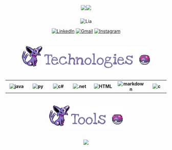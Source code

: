
<p align="center">
    <a>
        <img width="40%" src = cutec.gif ><img width="40%" src = cuteinv.gif >
    <br><br>
    <img src="https://readme-typing-svg.demolab.com?font=Century&size=60&duration=2800&pause=2000&color=74679b&center=true&vCenter=true&width=940&height=80&lines=Lia's+GitHub" align="middle" alt="Lia">
</p>


<!--Contatos -->

<div align="center">

[![LinkedIn](https://img.shields.io/badge/LinkedIn-0077B5?style=for-the-badge&logo=linkedin&logoColor=white&color=74679b)](https://www.linkedin.com/in/liandry/) [![Gmail](https://img.shields.io/badge/Gmail-333333?style=for-the-badge&logo=gmail&logoColor=white&color=74679b)](mailto:jvictoriasilva.contato@gmail.com) [![Instagram](https://img.shields.io/badge/-Instagram-%23E4405F?style=for-the-badge&logo=instagram&logoColor=white&color=74679b)](https://www.instagram.com/cutennbad/)

</div>

<div align="center">
  <h4><font color="gray" face="Century"> </font></h4>
</div>

#

<!-- Tecnologias -->

<div align="center">
    <img src="tech.png" width="400"/><b>
</div>

<br>

<table align="center">

  <tr>
    <td align="center" width="100">
        <img src="https://skillicons.dev/icons?i=java&theme=dark" width="50" height="50" alt="java" />
    </td>
    <td align="center" width="100">
        <img src="https://skillicons.dev/icons?i=python&theme=dark" width="50" height="50" alt="py" />
    </td>
    <td align="center" width="100">
        <img src="https://skillicons.dev/icons?i=cs&theme=light" width="50" height="50" alt="c#" />
    </td>
    <td align="center"  width="100">
        <img src="https://skillicons.dev/icons?i=dotnet" width="50" height="50" alt=".net" />
    </td>
     <td align="center"  width="100">
        <img src="https://skillicons.dev/icons?i=html" width="50" height="50" alt="HTML" />
    </td>
    <td align="center" width="100">
        <img src="https://skillicons.dev/icons?i=md&theme=light" width="50" height="50" alt="markdown" />
    </td>
    <td align="center" width="100">
        <img src="https://skillicons.dev/icons?i=c&theme=light" width="50" height="50" alt="c" />
    </td>
</tr>
</table>

#

<!-- Ferramentas -->

<div align="center">
    <img src="tools.png" width="230"/><b>
</div>
<br> 

<p align="center"style="aling:center" width="81" style="width: 70px; height: 81px; margin-right: 6px; margin-bottom: 0px;">
  <a href="https://skillicons.dev">
    <img width = "600"src = https://skillicons.dev/icons?i=git,pycharm,idea,rider,eclipse,linux,bun,vscode,notion,nodejs,figma,postman&theme=light />
  </a>
</p>



